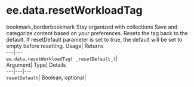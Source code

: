  
#  ee.data.resetWorkloadTag
bookmark_borderbookmark Stay organized with collections  Save and categorize content based on your preferences.
Resets the tag back to the default. If resetDefault parameter is set to true, the default will be set to empty before resetting. 
Usage| Returns  
---|---  
`ee.data.resetWorkloadTag( _resetDefault_)`|   
Argument|  Type| Details  
---|---|---  
`resetDefault`| Boolean, optional|   
